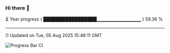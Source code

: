 ### Hi there 👋

⏳ Year progress { █████████████████▁▁▁▁▁▁▁▁▁▁▁▁▁ } 59.36 %

---

⏰ Updated on Tue, 05 Aug 2025 15:46:11 GMT

![Progress Bar CI](https://github.com/IshwaranRudhara/GIT-ACTION/workflows/Progress%20Bar%20CI/badge.svg)

